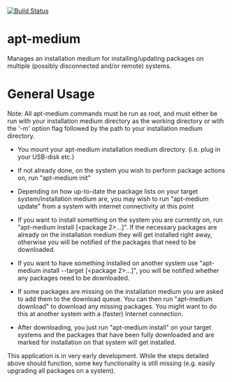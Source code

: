 [![Build Status](https://travis-ci.org/haveagr8day/AptMedium.svg?branch=master)](https://travis-ci.org/haveagr8day/AptMedium)

# apt-medium
Manages an installation medium for installing/updating packages on multiple (possibly disconnected and/or remote) systems.

# General Usage
Note: All apt-medium commands must be run as root, and must either be run with your installation medium directory as the working directory or with the '-m' option flag followed by the path to your installation medium directory.

* You mount your apt-medium installation medium directory. (i.e. plug in your USB-disk etc.)

* If not already done, on the system you wish to perform package actions on, run "apt-medium init"

* Depending on how up-to-date the package lists on your target system/installation medium are, you may wish to run "apt-medium update" from a system with internet connectivity at this point

* If you want to install something on the system you are currently on, run "apt-medium install <package> [<package 2>...]". If the necessary packages are already on the installation medium they will get installed right away, otherwise you will be notified of the packages that need to be downloaded.
   
* If you want to have something installed on another system use "apt-medium install --target <hostname> <package> [<package 2>...]", you will be notified whether any packages need to be downloaded.

* If some packages are missing on the installation medium you are asked to add them to the download queue. You can then run "apt-medium download" to download any missing packages. You might want to do this at another system with a (faster) Internet connection.

* After downloading, you just run "apt-medium install" on your target systems and the packages that have been fully downloaded and are marked for installation on that system will get installed.

This application is in very early development. While the steps detailed above should function, some key functionality is still missing (e.g. easily upgrading all packages on a system).
